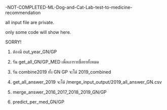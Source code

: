 -NOT-COMPLETED-ML-Dog-and-Cat-Lab-test-to-medicine-recommendation

all input file are private.

only some code will show here.

SORRY!

1. ต้องมี out_year_GN/GP

2. รัน get_all_GN/GP_MED เพื่อเอารายชื่อยาทั้งหมด

3. รัน combine2019 ทั้ง GN GP จะได้ 2019_combined

4. get_all_answer_2019 จะได้ /merge_input_output/2019_all_answer_GN.csv

5. merge_answer_2016_2017_2018_2019_GN/GP

6. predict_per_med_GN/GP
